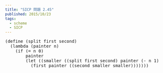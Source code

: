 ```yaml
---
title: "SICP 問題 2.45"
published: 2015/10/23
tags:
  - scheme
  - SICP
---
```



<pre class="code lang-scheme" data-lang="scheme" data-unlink><span class="synSpecial">(</span><span class="synStatement">define</span> <span class="synSpecial">(</span>split first second<span class="synSpecial">)</span>
  <span class="synSpecial">(</span><span class="synStatement">lambda</span> <span class="synSpecial">(</span>painter n<span class="synSpecial">)</span>
    <span class="synSpecial">(</span><span class="synStatement">if</span> <span class="synSpecial">(</span><span class="synIdentifier">=</span> n <span class="synConstant">0</span><span class="synSpecial">)</span>
        painter
        <span class="synSpecial">(</span><span class="synStatement">let</span> <span class="synSpecial">((</span>smaller <span class="synSpecial">((</span>split first second<span class="synSpecial">)</span> painter <span class="synSpecial">(</span><span class="synIdentifier">-</span> n <span class="synConstant">1</span><span class="synSpecial">))))</span>
          <span class="synSpecial">(</span>first painter <span class="synSpecial">((</span>second smaller smaller<span class="synSpecial">)))))))</span>
</pre>


